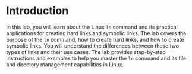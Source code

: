# Introduction

In this lab, you will learn about the Linux `ln` command and its practical applications for creating hard links and symbolic links. The lab covers the purpose of the `ln` command, how to create hard links, and how to create symbolic links. You will understand the differences between these two types of links and their use cases. The lab provides step-by-step instructions and examples to help you master the `ln` command and its file and directory management capabilities in Linux.
